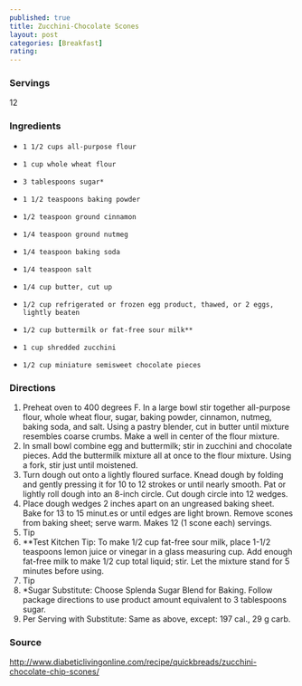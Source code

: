 ```yaml
---
published: true
title: Zucchini-Chocolate Scones
layout: post
categories: [Breakfast]
rating: 
---
```

### Servings
12

### Ingredients
-     1 1/2 cups all-purpose flour
-     1 cup whole wheat flour
-     3 tablespoons sugar*
-     1 1/2 teaspoons baking powder
-     1/2 teaspoon ground cinnamon
-     1/4 teaspoon ground nutmeg
-     1/4 teaspoon baking soda
-     1/4 teaspoon salt
-     1/4 cup butter, cut up
-     1/2 cup refrigerated or frozen egg product, thawed, or 2 eggs, lightly beaten
-     1/2 cup buttermilk or fat-free sour milk**
-     1 cup shredded zucchini
-     1/2 cup miniature semisweet chocolate pieces


### Directions
1. Preheat oven to 400 degrees F. In a large bowl stir together all-purpose flour, whole wheat flour, sugar, baking powder, cinnamon, nutmeg, baking soda, and salt. Using a pastry blender, cut in butter until mixture resembles coarse crumbs. Make a well in center of the flour mixture.
2. In small bowl combine egg and buttermilk; stir in zucchini and chocolate pieces. Add the buttermilk mixture all at once to the flour mixture. Using a fork, stir just until moistened.
3. Turn dough out onto a lightly floured surface. Knead dough by folding and gently pressing it for 10 to 12 strokes or until nearly smooth. Pat or lightly roll dough into an 8-inch circle. Cut dough circle into 12 wedges.
4. Place dough wedges 2 inches apart on an ungreased baking sheet. Bake for 13 to 15 minut.es or until edges are light brown. Remove scones from baking sheet; serve warm. Makes 12 (1 scone each) servings.
5. Tip
6. **Test Kitchen Tip: To make 1/2 cup fat-free sour milk, place 1-1/2 teaspoons lemon juice or vinegar in a glass measuring cup. Add enough fat-free milk to make 1/2 cup total liquid; stir. Let the mixture stand for 5 minutes before using.
7. Tip
8. *Sugar Substitute: Choose Splenda Sugar Blend for Baking. Follow package directions to use product amount equivalent to 3 tablespoons sugar.
9. Per Serving with Substitute: Same as above, except: 197 cal., 29 g carb.

### Source
<a href="http://www.diabeticlivingonline.com/recipe/quickbreads/zucchini-chocolate-chip-scones/" target="new">http://www.diabeticlivingonline.com/recipe/quickbreads/zucchini-chocolate-chip-scones/</a>
